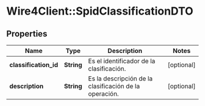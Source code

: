 # Wire4Client::SpidClassificationDTO

## Properties
Name | Type | Description | Notes
------------ | ------------- | ------------- | -------------
**classification_id** | **String** | Es el identificador de la clasificación. | [optional] 
**description** | **String** | Es la descripción de la clasificación de la operación. | [optional] 


